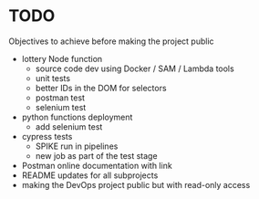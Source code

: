 # TODO

Objectives to achieve before making the project public

-   lottery Node function
    -   source code dev using Docker / SAM / Lambda tools
    -   unit tests
    -   better IDs in the DOM for selectors
    -   postman test
    -   selenium test
-   python functions deployment
    -   add selenium test
-   cypress tests
    -   SPIKE run in pipelines
    -   new job as part of the test stage
-   Postman online documentation with link
-   README updates for all subprojects
-   making the DevOps project public but with read-only access
